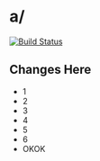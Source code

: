 # a/

[![Build Status](https://dev.azure.com/julie-msft/Public%20Demos/_apis/build/status/azure-devops-monorepo%20(service%20A)?branchName=master)](https://dev.azure.com/julie-msft/Public%20Demos/_build/latest?definitionId=10&branchName=master)

## Changes Here

- 1
- 2
- 3
- 4
- 5 
- 6
- OKOK
